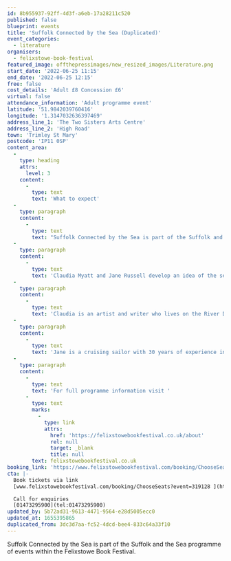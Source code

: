 ```yaml
---
id: 8b955937-92ff-4d3f-a6eb-17a28211c520
published: false
blueprint: events
title: 'Suffolk Connected by the Sea (Duplicated)'
event_categories:
  - literature
organisers:
  - felixstowe-book-festival
featured_image: offthepressimages/new_resized_images/Literature.png
start_date: '2022-06-25 11:15'
end_date: '2022-06-25 12:15'
free: false
cost_details: 'Adult £8 Concession £6'
virtual: false
attendance_information: 'Adult programme event'
latitude: '51.9842039760416'
longitude: '1.3147032636397469'
address_line_1: 'The Two Sisters Arts Centre'
address_line_2: 'High Road'
town: 'Trimley St Mary'
postcode: 'IP11 0SP'
content_area:
  -
    type: heading
    attrs:
      level: 3
    content:
      -
        type: text
        text: 'What to expect'
  -
    type: paragraph
    content:
      -
        type: text
        text: "Suffolk Connected by the Sea is part of the Suffolk and the Sea programme of events within the Felixstowe Book Festival.\_"
  -
    type: paragraph
    content:
      -
        type: text
        text: 'Claudia Myatt and Jane Russell develop an idea of the sea as a means of connection, offering people opportunities for artistic and intellectual exchange, for exploration and trade as well as invasions and warfare.'
  -
    type: paragraph
    content:
      -
        type: text
        text: 'Claudia is an artist and writer who lives on the River Deben.'
  -
    type: paragraph
    content:
      -
        type: text
        text: 'Jane is a cruising sailor with 30 years of experience including a 5-year circumnavigation.'
  -
    type: paragraph
    content:
      -
        type: text
        text: 'For full programme information visit '
      -
        type: text
        marks:
          -
            type: link
            attrs:
              href: 'https://felixstowebookfestival.co.uk/about'
              rel: null
              target: _blank
              title: null
        text: felixstowebookfestival.co.uk
booking_link: 'https://www.felixstowebookfestival.com/booking/ChooseSeats?event=319128'
cta: |-
  Book tickets via link
  [www.felixstowebookfestival.com/booking/ChooseSeats?event=319128 ](https://www.felixstowebookfestival.com/booking/ChooseSeats?event=319128 )

  Call for enquiries 
  [01473295900](tel:01473295900)
updated_by: 5b72ad31-9613-4471-9564-e28d5005ecc0
updated_at: 1655395865
duplicated_from: 3dc3d7aa-fc52-4dcd-bee4-833c64a33f10
---
```

Suffolk Connected by the Sea is part of the Suffolk and the Sea programme of events within the Felixstowe Book Festival.